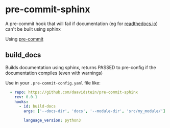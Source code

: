 # pre-commit-sphinx
A pre-commit hook that will fail if documentation (eg for [readthedocs.io](https://www.readthedocs.io)) can't be built using sphinx

Using [pre-commit](https://pre-commit.com/#new-hooks)


## build_docs

Builds documentation using sphinx, returns PASSED to pre-config if the documentation compiles (even with warnings)

Use in your `.pre-commit-config.yaml` file like:
```yaml
  - repo: https://github.com/daavidstein/pre-commit-sphinx
    rev: 0.0.1
    hooks:
      - id: build-docs
        args: ['--docs-dir', 'docs', '--module-dir', 'src/my_module/']

        language_version: python3
```



